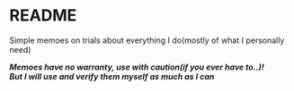 # README

Simple memoes on trials about everything I do(mostly of what I personally need)

***Memoes have no warranty, use with caution(if you ever have to..)!***\
***But I will use and verify them myself as much as I can***
